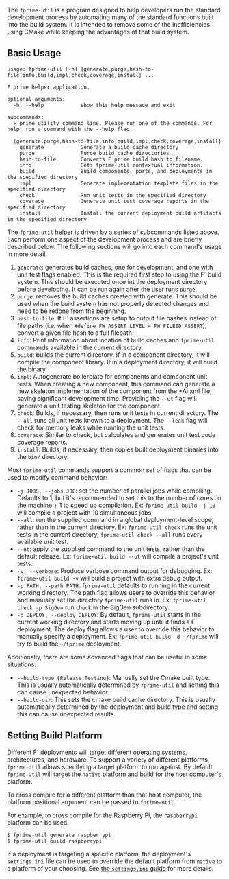 The `fprime-util` is a program designed to help developers run the standard development process by
automating many of the standard functions built into the build system. It is intended to remove some
of the inefficiencies using CMake while keeping the advantages of that build system.

## Basic Usage
```
usage: fprime-util [-h] {generate,purge,hash-to-file,info,build,impl,check,coverage,install} ...

F prime helper application.

optional arguments:
  -h, --help            show this help message and exit

subcommands:
  F prime utility command line. Please run one of the commands. For help, run a command with the --help flag.

  {generate,purge,hash-to-file,info,build,impl,check,coverage,install}
    generate            Generate a build cache directory
    purge               Purge build cache directories
    hash-to-file        Converts F prime build hash to filename.
    info                Gets fprime-util contextual information.
    build               Build components, ports, and deployments in the specified directory
    impl                Generate implementation template files in the specified directory
    check               Run unit tests in the specified directory
    coverage            Generate unit test coverage reports in the specified directory
    install             Install the current deployment build artifacts in the specified directory
```

The `fprime-util` helper is driven by a series of subcommands listed above. Each perform one aspect
of the development process and are briefly described below.  The following sections will go into
each command's usage in more detail.

1. `generate`: generates build caches, one for development, and one with unit test flags enabled.
   This is the required first step to using the F´ build system. This should be executed once int
   the deployment directory before developing.  It can be run again after the user runs `purge`.
2. `purge`: removes the build caches created with generate. This should be used when the build
   system has not properly detected changes and need to be redone from the beginning.
3. `hash-to-file`: If F´ assertions are setup to output file hashes instead of file paths (i.e. when
   `#define FW_ASSERT_LEVEL = FW_FILEID_ASSERT`), convert a given file hash to a full filepath.
4. `info`: Print information about location of build caches and `fprime-util` commands available in
   the current directory.
5. `build`: builds the current directory. If in a component directory, it will compile the component
   library. If in a deployment directory, it will build the binary.
6. `impl`: Autogenerate boilerplate for components and component unit tests. When creating a new
   component, this command can generate a new skeleton implementation of the component from the
   *Ai.xml file, saving significant development time. Providing the `--ut` flag will generate a unit
   testing skeleton for the component.
7. `check`: Builds, if necessary, then runs unit tests in current directory. The `--all` runs all
   unit tests known to a deployment. The `--leak` flag will check for memory leaks while running the
   unit tests.
8. `coverage`: Similar to check, but calculates and generates unit test code coverage reports.
9. `install`: Builds, if necessary, then copies built deployment binaries into the `bin/` directory.

Most `fprime-util` commands support a common set of flags that can be used to modify command
behavior:

- `-j JOBS, --jobs JOB`: set the number of parallel jobs while compiling. Defaults to 1, but it's
  recommended to set this to the number of cores on the machine + 1 to speed up compilation. Ex:
  `fprime-util build -j 10` will compile a project with 10 simultaneous jobs.
- `--all`: run the supplied command in a global deployment-level scope, rather than in the current
  directory. Ex: `fprime-util check` runs the unit tests in the current directory, `fprime-util
  check --all` runs every available unit test.
- `--ut`: apply the supplied command to the unit tests, rather than the default release. Ex:
  `fprime-util build --ut` will compile a project's unit tests.
- `-v, --verbose`: Produce verbose command output for debugging. Ex: `fprime-util build -v` will
  build a project with extra debug output.
- `-p PATH, --path PATH`: `fprime-util` defaults to running in the current working directory. The
  path flag allows users to override this behavior and manually set the directory `fprime-util`
  runs in. Ex: `fprime-util check -p SigGen` run `check` in the SigGen subdirectory.
- `-d DEPLOY, --deploy DEPLOY`: By default, `fprime-util` starts in the current working directory
  and starts moving up until it finds a F´ deployment. The deploy flag allows a user to override
  this behavior to manually specify a deployment. Ex: `fprime-util build -d ~/fprime` will try to
  build the `~/fprime` deployment.

Additionally, there are some advanced flags that can be useful in some situations:

- `--build-type {Release,Testing}`: Manually set the Cmake built type. This is usually automatically
  determined by `fprime-util` and setting this can cause unexpected behavior.
- `--build-dir`: This sets the cmake build cache directory. This is usually automatically determined
  by the deployment and build type and setting this can cause unexpected results.

## Setting Build Platform

Different F´ deployments will target different operating systems, architectures, and hardware. To
support a variety of different platforms, `fprime-util` allows specifying a target platform to
run against. By default, `fprime-util` will target the `native` platform and build for the host
computer's platform.

To cross compile for a different platform than that host computer, the platform positional argument
can be passed to `fprime-util`.

For example, to cross compile for the Raspberry Pi, the `raspberrypi` platform can be used:

```
$ fprime-util generate raspberrypi
$ fprime-util build raspberrypi
```

If a deployment is targeting a specific platform, the deployment's `settings.ini` file can be used
to override the default platform from `native` to a platform of your choosing. See [the
`settings.ini` guide](./settings.md) for more details.
